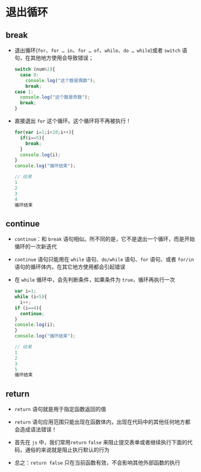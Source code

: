 # 退出循环

## break

  - 退出循环(`for`、`for … in`、`for … of`、`while`、`do … while`)或者 `switch` 语句，在其他地方使用会导致错误；

    ```js
    switch (num%2){
      case 0:
        console.log("这个数是偶数");
        break;
    case 1:
      console.log("这个数是奇数");
      break;
    }
    ```

  - 直接退出 `for` 这个循环。这个循环将不再被执行！

    ```js
    for(var i=1;i<10;i++){
      if(i==5){
        break;
      }
      console.log(i);
    }
    console.log("循环结束");

    // 结果
    1
    2
    3
    4
    循环结束
    ```

## continue

  - `continue`：和 `break` 语句相似。所不同的是，它不是退出一个循环，而是开始循环的一次新迭代

  - `continue` 语句只能用在 `while` 语句、`do/while` 语句、`for` 语句、或者 `for/in` 语句的循环体内，在其它地方使用都会引起错误

  - 在 `while` 循环中，会先判断条件，如果条件为 `true`，循环再执行一次

    ```js
    var i=1;
    while (i<5){
      i++;
    if (i==4){
      continue;
    }
    console.log(i);
    }
    console.log("循环结束");

    // 结果
    1
    2
    3
    5
    循环结束
    ```

## return

  - `return` 语句就是用于指定函数返回的值

  - `return` 语句应用范围只能出现在函数体内，出现在代码中的其他任何地方都会造成语法错误！

  - 首先在 `js` 中，我们常用`return` `false` 来阻止提交表单或者继续执行下面的代码，通俗的来说就是阻止执行默认的行为

  - 总之：`return false` 只在当前函数有效，不会影响其他外部函数的执行
